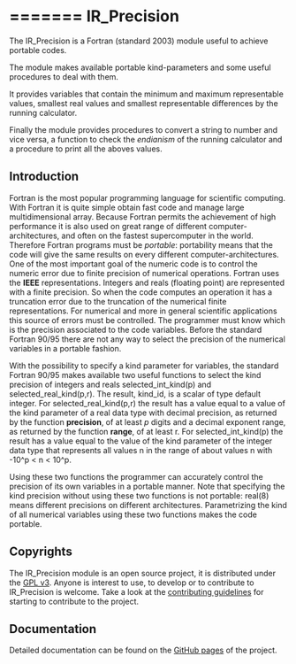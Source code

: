 =======
IR\_Precision
==========

The IR\_Precision is a Fortran (standard 2003) module useful to achieve portable codes.

The module makes available portable kind-parameters and some useful procedures to deal with them.

It provides variables that contain the minimum and maximum representable values, smallest real values and smallest representable differences by the running calculator.

Finally the module provides procedures to convert a string to number and vice versa, a function to check the _endianism_ of the running calculator and a procedure to print all the aboves values.

Introduction
----------

Fortran is the most popular programming language for scientific computing. With Fortran it is quite simple obtain fast code and manage large multidimensional array. Because Fortran permits the achievement of high performance it is also used on great range of different computer-architectures, and often on the fastest supercomputer in the world. Therefore Fortran programs must be _portable_: portability means that the code will give the same results on every different computer-architectures. One of the most important goal of the numeric code is to control the numeric error due to finite precision of numerical operations. Fortran uses the __IEEE__ representations. Integers and reals (floating point) are represented with a finite precision. So when the code computes an operation it has a truncation error due to the truncation of the numerical finite representations. For numerical and more in general scientific applications this source of errors must be controlled. The programmer must know which is the precision associated to the code variables. Before the standard Fortran 90/95 there are not any way to select the precision of the numerical variables in a portable fashion.

With the possibility to specify a kind parameter for variables, the standard Fortran 90/95 makes available two useful functions to select the kind precision of integers and reals selected\_int\_kind(p) and selected\_real\_kind(p,r). The result, kind\_id, is a scalar of type default integer. For selected\_real\_kind(p,r) the result has a value equal to a value of the kind parameter of a real data type with decimal precision, as returned by the function __precision__, of at least _p_ digits and a decimal exponent range, as returned by the function __range__, of at least r. For selected\_int\_kind(p) the result has a value equal to the value of the kind parameter of the integer data type that represents all values n in the range of about values n with -10^p < n < 10^p.

Using these two functions the programmer can accurately control the precision of its own variables in a portable manner. Note that specifying the kind precision without using these two functions is not portable: real(8) means different precisions on different architectures. Parametrizing the kind of all numerical variables using these two functions makes the code portable.

Copyrights
----------

The IR\_Precision module is an open source project, it is distributed under the [GPL v3](http://www.gnu.org/licenses/gpl-3.0.html). Anyone is interest to use, to develop or to contribute to IR\_Precision is welcome. Take a look at the [contributing guidelines](CONTRIBUTING.md) for starting to contribute to the project.

Documentation
----------

Detailed documentation can be found on the [GitHub pages](http://szaghi.github.com/IR_Precision/index.html) of the project.
